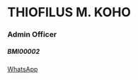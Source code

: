 <h1>THIOFILUS M. KOHO</h1>
<h3>Admin Officer</h3>
<h5>BMI00002</h5>
<a href="https://wa.me/6282195608212">WhatsApp</a>
